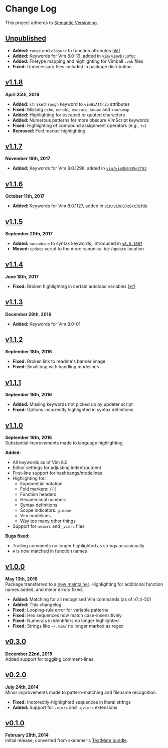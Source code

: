 Change Log
==========

This project adheres to [Semantic Versioning](http://semver.org/).

[Unpublished]: ../../compare/v1.1.8...HEAD


[Unpublished]
------------------------------------------------------------------------
* __Added:__ `range` and `closure` to function attributes [[`#8`]]
* __Added:__ Keywords for Vim 8.0-19, added in [`vim/vim@b730f0c`]
* __Added:__ Filetype mapping and highlighting for Vimball `.vmb` files
* __Fixed:__ Unnecessary files included in package distribution

[`vim/vim@b730f0c`]: https://github.com/vim/vim/commit/b730f0c7ba
[`#8`]: https://github.com/Alhadis/language-viml/pull/8


[v1.1.8]
------------------------------------------------------------------------
**April 25th, 2018**  
* __Added:__ `strikethrough` keyword to `vimHiAttrib` attributes
* __Fixed:__ Missing `echo`, `echohl`, `execute`, `smapc` and `xnoremap`
* __Added:__ Highlighting for escaped or quoted characters
* __Added:__ Numerous patterns for more obscure VimScript keywords
* __Fixed:__ Highlighting of compound assignment operators (e.g., `+=`)
* __Removed:__ Fold marker highlighting

[v1.1.8]: https://github.com/Alhadis/language-viml/releases/tag/v1.1.8


[v1.1.7]
------------------------------------------------------------------------
**November 16th, 2017**  
* __Added:__ Keywords for Vim 8.0.1298, added in [`vim/vim@b0d45e7f53`]

[`vim/vim@b0d45e7f53`]: https://github.com/vim/vim/commit/b0d45e7f53
[v1.1.7]: https://github.com/Alhadis/language-viml/releases/tag/v1.1.7


[v1.1.6]
------------------------------------------------------------------------
**October 11th, 2017**  
* __Added:__ Keywords for Vim 8.0.1127, added in [`vim/vim@37c64c78fd8`]

[`vim/vim@37c64c78fd8`]: https://github.com/vim/vim/commit/37c64c78fd8
[v1.1.6]: https://github.com/Alhadis/language-viml/releases/tag/v1.1.6


[v1.1.5]
------------------------------------------------------------------------
**September 20th, 2017**  
* __Added:__ `nocombine` to syntax keywords, introduced in [`v8.0.1007`]
* __Moved:__ `update` script to the more canonical `bin/update` location

[`v8.0.1007`]: https://github.com/vim/vim/compare/v8.0.1006...v8.0.1007
[v1.1.5]: https://github.com/Alhadis/language-viml/releases/tag/v1.1.5


[v1.1.4]
------------------------------------------------------------------------
**June 18th, 2017**  
* __Fixed:__ Broken highlighting in certain autoload variables [[`#7`]]

[v1.1.4]: https://github.com/Alhadis/language-viml/releases/tag/v1.1.4
[`#7`]:   https://github.com/Alhadis/language-viml/pull/7


[v1.1.3]
------------------------------------------------------------------------
**December 28th, 2016**  
* __Added:__ Keywords for Vim 8.0-01

[v1.1.3]: https://github.com/Alhadis/language-viml/releases/tag/v1.1.3


[v1.1.2]
------------------------------------------------------------------------
**September 18th, 2016**  
* __Fixed:__ Broken link to readme's banner image
* __Fixed:__ Small bug with handling modelines

[v1.1.2]: https://github.com/Alhadis/language-viml/releases/tag/v1.1.2


[v1.1.1]
------------------------------------------------------------------------
**September 16th, 2016**  
* __Added:__ Missing keywords not picked up by updater script
* __Fixed:__ Options incorrectly highlighted in syntax definitions

[v1.1.1]: https://github.com/Alhadis/language-viml/releases/tag/v1.1.1


[v1.1.0]
------------------------------------------------------------------------
**September 16th, 2016**  
Substantial improvements made to language highlighting.

__Added:__
*   All keywords as of Vim 8.0
*   Editor settings for adjusting indent/outdent
*   First-line support for hashbangs/modelines
*   Highlighting for:
	- Exponential notation
	- Fold markers: `{{{`
	- Function headers
	- Hexadecimal numbers
	- Syntax definitions
	- Scope indicators: `g:name`
	- Vim modelines
	- Way too many other things
*   Support for `nvimrc` and `_vimrc` files

__Bugs fixed:__
*   Trailing comments no longer highlighted as strings occasionally
*   `#` is now matched in function names

[v1.1.0]: https://github.com/Alhadis/language-viml/releases/tag/v1.1.0


[v1.0.0]
------------------------------------------------------------------------
**May 13th, 2016**  
Package transferred to a [new maintainer](https://github.com/Alhadis).
Highlighting for additional function names added, and minor errors fixed.

* __Added:__ Matching for all recognised Vim commands (as of v7.4-50)
* __Added:__ This changelog
* __Fixed:__ Looping-rule error for variable patterns
* __Fixed:__ Hex sequences now match case-insensitively
* __Fixed:__ Numerals in identifiers no longer highlighted
* __Fixed:__ Strings like `~/.vim/` no longer marked as regex

[v1.0.0]: https://github.com/Alhadis/language-viml/releases/tag/v1.0.0


[v0.3.0]
------------------------------------------------------------------------
**December 22nd, 2015**  
Added support for toggling comment-lines.

[v0.3.0]: https://github.com/Alhadis/language-viml/releases/tag/v0.3.0


[v0.2.0]
------------------------------------------------------------------------
**July 24th, 2014**  
Minor improvements made to pattern-matching and filename recognition.

* __Fixed:__ Incorrectly-highlighted sequences in literal strings
* __Added:__ Support for `.vimrc` and `.gvimrc` extensions

[v0.2.0]: https://github.com/Alhadis/language-viml/releases/tag/v0.2.0


[v0.1.0]
------------------------------------------------------------------------
**February 28th, 2014**  
Initial release, converted from skammer's [TextMate bundle][1].

[v0.1.0]: https://github.com/Alhadis/language-viml/releases/tag/v0.1.0
[1]:      https://github.com/skammer/textmate-viml
